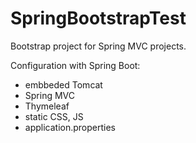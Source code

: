 SpringBootstrapTest
==================

Bootstrap project for Spring MVC projects.

Configuration with Spring Boot:
- embbeded Tomcat
- Spring MVC
- Thymeleaf
- static CSS, JS
- application.properties